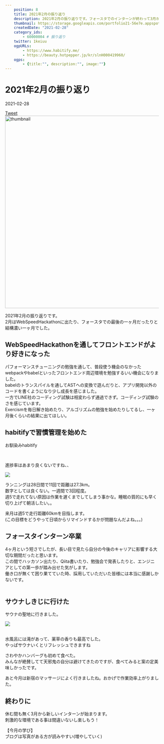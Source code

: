 ```yaml
---
    position: 8
    title: 2021年2月の振り返り
    description: 2021年2月の振り返りです。フォースタでのインターンが終わって3月からは新しいインターンが始まります
    thumbnail: https://storage.googleapis.com/portfolio21-56e7e.appspot.com/ogp/files/article-8.jpg
    createdDate: "2021-02-28"
    category_ids: 
        - 60000004 # 振り返り
    twitter: 1keiuu
    ogpURLs: 
        - https://www.habitify.me/
        - https://beauty.hotpepper.jp/kr/slnH000419960/
    ogps: 
        - {title:"", description:"", image:""}
---
```

<!-- ogpURLsとindexを合わせる
<ogp-card :ogpindex="0" :ogps="ogps"></ogp-card> -->

# 2021年2月の振り返り

<div class="info">
    <div class="info__inner">
        <categorychips :chips="categories"></categorychips>
        <div class="created-date">
            <Icon iconName="calendar"></Icon>
            <p>2021-02-28</p>
        </div>
    </div>
    <div class="reading-time --sp">
        <Icon  iconName="clock"></Icon>
        <p id="readingTimeSp"></p>
    </div>
        <div class="sns-link__group">
        <a href="https://twitter.com/share?ref_src=twsrc%5Etfw" class="twitter-share-button" data-size="large" data-via="1keiuu" data-related="" data-show-count="false">Tweet</a><script defer src="https://platform.twitter.com/widgets.js" charset="utf-8"></script>
    </div>
</div>
<div class="thumbnail__wrapper">
    <img  width="1200px" height="630px" src="https://storage.googleapis.com/portfolio21-56e7e.appspot.com/ogp/files/article-8.jpg" class="thumbnail" alt="thumbnail" >
</div>

2021年2月の振り返りです。  
2月はWebSpeedHackathonに出たり、フォースタでの最後の一ヶ月だったりと結構濃い一ヶ月でした。

## WebSpeedHackathonを通してフロントエンドがより好きになった

パフォーマンスチューニングの勉強を通して、普段使う機会のなかったwebpackやbabelといったフロントエンド周辺環境を勉強するいい機会になりました。  
babelのトランスパイルを通してASTへの変換で遊んだりと、アプリ開発以外のコードを書くようになり少し成長を感じました。  
一方でLINE社のコーディング試験は相変わらず通過できず。コーディング試験のさを感じています。  
Exercismを毎日解き始めたり、アルゴリズムの勉強を始めたりしてるし、一ヶ月後くらいの結果に出てほしい。

## habitifyで習慣管理を始めた

お馴染みhabitify  

<ogp-card :ogpindex="0" :ogps="ogps"></ogp-card>

<br/>  

進捗率はあまり良くないですね、、

<div class="img__wrapper">
    <img src="https://storage.googleapis.com/portfolio21-56e7e.appspot.com/articles/8/%E3%82%B9%E3%82%AF%E3%83%AA%E3%83%BC%E3%83%B3%E3%82%B7%E3%83%A7%E3%83%83%E3%83%88%202021-02-28%2019.36.50.png">  
</div>

ランニングは28日間で11回で距離は27.3km。  
数字としては良くない。一週間で3回程度。  
週5で走れてない原因は作業を遅くまでしてしまう事かな。睡眠の質的にも早く切り上げて朝活したい。。  
    
来月は週5で走行距離60kmを目指します。  
(この目標をどうやって日頃からリマインドするかが問題なんだよね。。。)

## フォースタインターン卒業
4ヶ月という短さでしたが、長い目で見たら自分の今後のキャリアに影響する大切な期間だったと思います。  
この間でハッカソン出たり、Qiita書いたり、勉強会で発表したりと、エンジニアとしての第一歩が踏み出せた気がします。  
働き口が無くて困り果てていた時、採用していただいた皆様には本当に感謝しかないです。  
<br/>  

## サウナしきじに行けた

サウナの聖地に行きました。  

<div class="img__wrapper">
    <img src="https://storage.googleapis.com/portfolio21-56e7e.appspot.com/articles/8/E0E1C7C8-0BD6-4FD1-9CE7-5E0B9BEDC24D.jpg">  
</div>

<br/>  

水風呂には滝があって、薬草の香りも最高でした。  
やっぱサウナいくとリフレッシュできますね  

さわやかハンバーグも初めて食べた。  
みんなが絶賛してて天邪鬼の自分は避けてきたのですが、食べてみると案の定美味しかったです。  

あと今月は新宿のマッサージによく行きましたね。おかげで作業効率上がりました。  
<ogp-card :ogpindex="1" :ogps="ogps"></ogp-card>

## 終わりに
休む間も無く3月から新しいインターンが始まります。  
刺激的な環境である事は間違いないし楽しもう！  

【今月の学び】  
ブログは写真がある方が読みやすい(増やしていく)